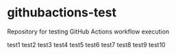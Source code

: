 # githubactions-test
Repository for testing GitHub Actions workflow execution

test1
test2
test3
test4
test5
test6
test7
test8
test9
test10